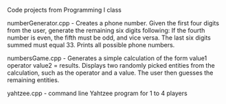 Code projects from Programming I class

numberGenerator.cpp - Creates a phone number. Given the first four digits from the user, generate the remaining six digits following: If the fourth number is even, the fifth must be odd, and vice versa. The last six digits summed must equal 33. Prints all possible phone numbers.

numbersGame.cpp - Generates a simple calculation of the form value1 operator value2 = results. Displays two randomly picked entities from the calculation, such as the operator and a value. The user then guesses the remaining entities. 

yahtzee.cpp - command line Yahtzee program for 1 to 4 players

